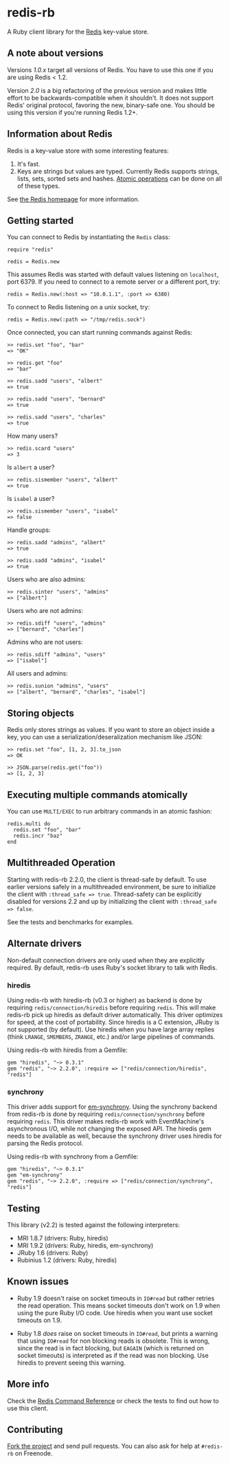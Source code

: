 # redis-rb

A Ruby client library for the [Redis](http://redis.io) key-value store.

## A note about versions

Versions *1.0.x* target all versions of Redis. You have to use this one if you are using Redis < 1.2.

Version *2.0* is a big refactoring of the previous version and makes little effort to be
backwards-compatible when it shouldn't. It does not support Redis' original protocol, favoring the
new, binary-safe one. You should be using this version if you're running Redis 1.2+.

## Information about Redis

Redis is a key-value store with some interesting features:

1. It's fast.
2. Keys are strings but values are typed. Currently Redis supports strings, lists, sets, sorted sets and hashes. [Atomic operations](http://redis.io/commands) can be done on all of these types.

See [the Redis homepage](http://redis.io) for more information.

## Getting started

You can connect to Redis by instantiating the `Redis` class:

    require "redis"

    redis = Redis.new

This assumes Redis was started with default values listening on `localhost`, port 6379. If you need to connect to a remote server or a different port, try:

    redis = Redis.new(:host => "10.0.1.1", :port => 6380)

To connect to Redis listening on a unix socket, try:

    redis = Redis.new(:path => "/tmp/redis.sock")

Once connected, you can start running commands against Redis:

    >> redis.set "foo", "bar"
    => "OK"

    >> redis.get "foo"
    => "bar"

    >> redis.sadd "users", "albert"
    => true

    >> redis.sadd "users", "bernard"
    => true

    >> redis.sadd "users", "charles"
    => true

How many users?

    >> redis.scard "users"
    => 3

Is `albert` a user?

    >> redis.sismember "users", "albert"
    => true

Is `isabel` a user?

    >> redis.sismember "users", "isabel"
    => false

Handle groups:

    >> redis.sadd "admins", "albert"
    => true

    >> redis.sadd "admins", "isabel"
    => true

Users who are also admins:

    >> redis.sinter "users", "admins"
    => ["albert"]

Users who are not admins:

    >> redis.sdiff "users", "admins"
    => ["bernard", "charles"]

Admins who are not users:

    >> redis.sdiff "admins", "users"
    => ["isabel"]

All users and admins:

    >> redis.sunion "admins", "users"
    => ["albert", "bernard", "charles", "isabel"]


## Storing objects

Redis only stores strings as values. If you want to store an object inside a key, you can use a serialization/deseralization mechanism like JSON:

    >> redis.set "foo", [1, 2, 3].to_json
    => OK

    >> JSON.parse(redis.get("foo"))
    => [1, 2, 3]

## Executing multiple commands atomically

You can use `MULTI/EXEC` to run arbitrary commands in an atomic fashion:

    redis.multi do
      redis.set "foo", "bar"
      redis.incr "baz"
    end

## Multithreaded Operation

Starting with redis-rb 2.2.0, the client is thread-safe by default. To use
earlier versions safely in a multithreaded environment, be sure to initialize
the client with `:thread_safe => true`. Thread-safety can be explicitly
disabled for versions 2.2 and up by initializing the client with `:thread_safe
=> false`.

See the tests and benchmarks for examples.

## Alternate drivers

Non-default connection drivers are only used when they are explicitly required.
By default, redis-rb uses Ruby's socket library to talk with Redis.

### hiredis

Using redis-rb with hiredis-rb (v0.3 or higher) as backend is done by requiring
`redis/connection/hiredis` before requiring `redis`. This will make redis-rb
pick up hiredis as default driver automatically. This driver optimizes for
speed, at the cost of portability. Since hiredis is a C extension, JRuby is not
supported (by default). Use hiredis when you have large array replies (think
`LRANGE`, `SMEMBERS`, `ZRANGE`, etc.) and/or large pipelines of commands.

Using redis-rb with hiredis from a Gemfile:

    gem "hiredis", "~> 0.3.1"
    gem "redis", "~> 2.2.0", :require => ["redis/connection/hiredis", "redis"]

### synchrony

This driver adds support for
[em-synchrony](https://github.com/igrigorik/em-synchrony). Using the synchrony
backend from redis-rb is done by requiring `redis/connection/synchrony` before
requiring `redis`. This driver makes redis-rb work with EventMachine's
asynchronous I/O, while not changing the exposed API. The hiredis gem needs to
be available as well, because the synchrony driver uses hiredis for parsing the
Redis protocol.

Using redis-rb with synchrony from a Gemfile:

    gem "hiredis", "~> 0.3.1"
    gem "em-synchrony"
    gem "redis", "~> 2.2.0", :require => ["redis/connection/synchrony", "redis"]

## Testing

This library (v2.2) is tested against the following interpreters:

* MRI 1.8.7 (drivers: Ruby, hiredis)
* MRI 1.9.2 (drivers: Ruby, hiredis, em-synchrony)
* JRuby 1.6 (drivers: Ruby)
* Rubinius 1.2 (drivers: Ruby, hiredis)

## Known issues

* Ruby 1.9 doesn't raise on socket timeouts in `IO#read` but rather retries the
  read operation. This means socket timeouts don't work on 1.9 when using the
  pure Ruby I/O code. Use hiredis when you want use socket timeouts on 1.9.

* Ruby 1.8 *does* raise on socket timeouts in `IO#read`, but prints a warning
  that using `IO#read` for non blocking reads is obsolete. This is wrong, since
  the read is in fact blocking, but `EAGAIN` (which is returned on socket
  timeouts) is interpreted as if the read was non blocking. Use hiredis to
  prevent seeing this warning.

## More info

Check the [Redis Command Reference](http://redis.io/commands) or check the tests to find out how to use this client.

## Contributing

[Fork the project](http://github.com/ezmobius/redis-rb) and send pull requests. You can also ask for help at `#redis-rb` on Freenode.
